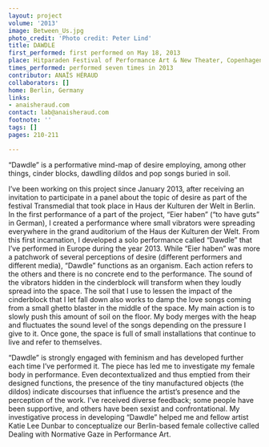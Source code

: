 ```yaml
---
layout: project
volume: '2013'
image: Between_Us.jpg
photo_credit: 'Photo credit: Peter Lind'
title: DAWDLE
first_performed: first performed on May 18, 2013
place: Hitparaden Festival of Performance Art & New Theater, Copenhagen, Denmark
times_performed: performed seven times in 2013
contributor: ANAÏS HÉRAUD
collaborators: []
home: Berlin, Germany
links:
- anaisheraud.com
contact: lab@anaisheraud.com
footnote: ''
tags: []
pages: 210-211

---
```


“Dawdle” is a performative mind-map of desire employing, among other things, cinder blocks, dawdling dildos and pop songs buried in soil.

I’ve been working on this project since January 2013, after receiving an invitation to participate in a panel about the topic of desire as part of the festival Transmedial that took place in Haus der Kulturen der Welt in Berlin. In the first performance of a part of the project, “Eier haben” (“to have guts” in German), I created a performance where small vibrators were spreading everywhere in the grand auditorium of the Haus der Kulturen der Welt. From this first incarnation, I developed a solo performance called “Dawdle” that I’ve performed in Europe during the year 2013. While “Eier haben” was more a patchwork of several perceptions of desire (different performers and different media), “Dawdle” functions as an organism. Each action refers to the others and there is no concrete end to the performance. The sound of the vibrators hidden in the cinderblock will transform when they loudly spread into the space. The soil that I use to lessen the impact of the cinderblock that I let fall down also works to damp the love songs coming from a small ghetto blaster in the middle of the space. My main action is to slowly push this amount of soil on the floor. My body merges with the heap and fluctuates the sound level of the songs depending on the pressure I give to it. Once gone, the space is full of small installations that continue to live and refer to themselves.

“Dawdle” is strongly engaged with feminism and has developed further each time I’ve performed it. The piece has led me to investigate my female body in performance. Even decontextualized and thus emptied from their designed functions, the presence of the tiny manufactured objects (the dildos) indicate discourses that influence the artist’s presence and the perception of the work. I’ve received diverse feedback; some people have been supportive, and others have been sexist and confrontational. My investigative process in developing “Dawdle” helped me and fellow artist Katie Lee Dunbar to conceptualize our Berlin-based female collective called Dealing with Normative Gaze in Performance Art.

